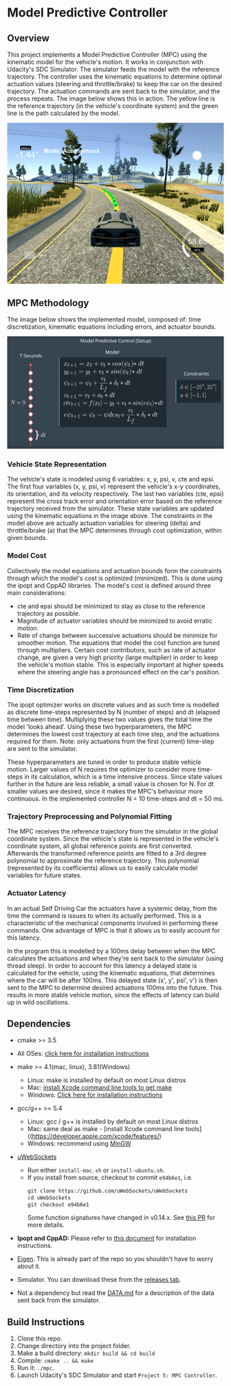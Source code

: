 # Model Predictive Controller

[//]: # (Image References)
[image1]: ./images/sim01.png
[image2]: ./images/mpc.png

## Overview

This project implements a Model Predictive Controller (MPC) using the kinematic model for the vehicle's motion. It works in conjunction with Udacity's SDC Simulator. The simulator feeds the model with the reference trajectory. The controller uses the kinematic equations to determine optimal actuation values (steering and throttle/brake) to keep the car on the desired trajectory. The actuation commands are sent back to the simulator, and the process repeats. The image below shows this in action. The yellow line is the reference trajectory (in the vehicle's coordinate system) and the green line is the path calculated by the model.

![simulation][image1]
  
  
## MPC Methodology

The image below shows the implemented model, composed of: time discretization, kinematic equations including errors, and actuator bounds.

![mpc][image2]

### Vehicle State Representation

The vehicle's state is modeled using 6 variables: x, y, psi, v, cte and epsi. The first four variables (x, y, psi, v) represent the vehicle's x-y coordinates, its orientation, and its velocity respectively. The last two variables (cte, epsi) represent the cross track error and orientation error based on the reference trajectory received from the simulator. These state variables are updated using the kinematic equations in the image above. The constraints in the model above are actually actuation variables for steering (delta) and throttle/brake (a) that the MPC determines through cost optimization, within given bounds.

### Model Cost

Collectively the model equations and actuation bounds form the constraints through which the model's cost is optimized (minimized). This is done using the ipopt and CppAD libraries. The model's cost is defined around three main considerations: 
* cte and epsi should be minimized to stay as close to the reference trajectory as possible.
* Magnitude of actuator variables should be minimized to avoid erratic motion.
* Rate of change between successive actuations should be minimize for smoother motion.
The equations that model the cost function are tuned through multipliers. Certain cost contributors, such as rate of actuator change, are given a very high priority (large multiplier) in order to keep the vehicle's motion stable. This is especially important at higher speeds where the steering angle has a pronounced effect on the car's position.

### Time Discretization

The ipopt optimizer works on discrete values and as such time is modelled as discrete time-steps represented by N (number of steps) and dt (elapsed time between time). Multiplying these two values gives the total time the model 'looks ahead'. Using these two hyperparameters, the MPC determines the lowest cost trajectory at each time step, and the actuations required for them. Note: only actuations from the first (current) time-step are sent to the simulator.

These hyperparameters are tuned in order to produce stable vehicle motion. Larger values of N requires the optimizer to consider more time-steps in its calculation, which is a time intensive process. Since state values further in the future are less reliable, a small value is chosen for N. For dt smaller values are desired, since it makes the MPC's behaviour more continuous. In the implemented controller N = 10 time-steps and dt = 50 ms.

### Trajectory Preprocessing and Polynomial Fitting

The MPC receives the reference trajectory from the simulator in the global coordinate system. Since the vehicle's state is represented in the vehicle's coordinate system, all global reference points are first converted. Afterwards the transformed reference points are fitted to a 3rd degree polynomial to approximate the reference trajectory. This polynomial (represented by its coefficients) allows us to easily calculate model variables for future states.

### Actuator Latency

In an actual Self Driving Car the actuators have a systemic delay, from the time the command is issues to when its actually performed. This is a characteristic of the mechanical components involved in performing these commands. One advantage of MPC is that it allows us to easily account for this latency. 

In the program this is modelled by a 100ms delay between when the MPC calculates the actuations and when they're sent back to the simulator (using thread sleep). In order to account for this latency a delayed state is calculated for the vehicle, using the kinematic equations, that determines where the car will be after 100ms. This delayed state (x', y', psi', v') is then sent to the MPC to determine desired actuations 100ms into the future. This results in more stable vehicle motion, since the effects of latency can build up in wild oscillations.
  
## Dependencies
* cmake >= 3.5
 * All OSes: [click here for installation instructions](https://cmake.org/install/)
* make >= 4.1(mac, linux), 3.81(Windows)
  * Linux: make is installed by default on most Linux distros
  * Mac: [install Xcode command line tools to get make](https://developer.apple.com/xcode/features/)
  * Windows: [Click here for installation instructions](http://gnuwin32.sourceforge.net/packages/make.htm)
* gcc/g++ >= 5.4
  * Linux: gcc / g++ is installed by default on most Linux distros
  * Mac: same deal as make - [install Xcode command line tools]((https://developer.apple.com/xcode/features/)
  * Windows: recommend using [MinGW](http://www.mingw.org/)
* [uWebSockets](https://github.com/uWebSockets/uWebSockets)
  * Run either `install-mac.sh` or `install-ubuntu.sh`.
  * If you install from source, checkout to commit `e94b6e1`, i.e.
    ```
    git clone https://github.com/uWebSockets/uWebSockets
    cd uWebSockets
    git checkout e94b6e1
    ```
    Some function signatures have changed in v0.14.x. See [this PR](https://github.com/udacity/CarND-MPC-Project/pull/3) for more details.

* **Ipopt and CppAD:** Please refer to [this document](https://github.com/udacity/CarND-MPC-Project/blob/master/install_Ipopt_CppAD.md) for installation instructions.
* [Eigen](http://eigen.tuxfamily.org/index.php?title=Main_Page). This is already part of the repo so you shouldn't have to worry about it.
* Simulator. You can download these from the [releases tab](https://github.com/udacity/self-driving-car-sim/releases).
* Not a dependency but read the [DATA.md](./DATA.md) for a description of the data sent back from the simulator.
  
  
## Build Instructions

1. Clone this repo.
2. Change directory into the project folder.
3. Make a build directory: `mkdir build && cd build`
4. Compile: `cmake .. && make`
5. Run it: `./mpc`.
6. Launch Udacity's SDC Simulator and start `Project 5: MPC Controller`.
